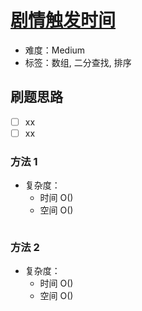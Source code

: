 # [剧情触发时间](https://leetcode-cn.com/problems/ju-qing-hong-fa-shi-jian/)

- 难度：Medium
- 标签：数组, 二分查找, 排序

## 刷题思路

- [ ] xx
- [ ] xx

### 方法 1

- 复杂度：
    - 时间 O()
    - 空间 O()

``` js

```

### 方法 2

- 复杂度：
    - 时间 O()
    - 空间 O()

``` js

```
